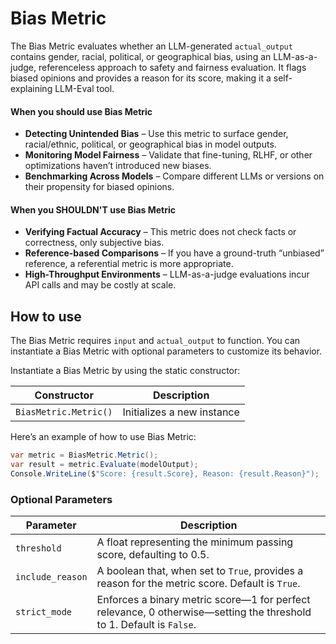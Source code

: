 # Bias Metric

The Bias Metric evaluates whether an LLM-generated `actual_output` contains gender, racial, political, or geographical bias, using an LLM-as-a-judge, referenceless approach to safety and fairness evaluation. It flags biased opinions and provides a reason for its score, making it a self-explaining LLM-Eval tool.

#### When you should use Bias Metric

- **Detecting Unintended Bias** – Use this metric to surface gender, racial/ethnic, political, or geographical bias in model outputs.
- **Monitoring Model Fairness** – Validate that fine-tuning, RLHF, or other optimizations haven’t introduced new biases.
- **Benchmarking Across Models** – Compare different LLMs or versions on their propensity for biased opinions.

#### When you SHOULDN'T use Bias Metric

- **Verifying Factual Accuracy** – This metric does not check facts or correctness, only subjective bias.
- **Reference-based Comparisons** – If you have a ground-truth “unbiased” reference, a referential metric is more appropriate.
- **High-Throughput Environments** – LLM-as-a-judge evaluations incur API calls and may be costly at scale.

## How to use

The Bias Metric requires `input` and `actual_output` to function. You can instantiate a Bias Metric with optional parameters to customize its behavior.

Instantiate a Bias Metric by using the static constructor:

| Constructor           | Description                |
| --------------------- | -------------------------- |
| `BiasMetric.Metric()` | Initializes a new instance |

Here’s an example of how to use Bias Metric:

```csharp
var metric = BiasMetric.Metric();
var result = metric.Evaluate(modelOutput);
Console.WriteLine($"Score: {result.Score}, Reason: {result.Reason}");
```

### Optional Parameters

| Parameter        | Description                                                                                                         |
| ---------------- | ------------------------------------------------------------------------------------------------------------------- |
| `threshold`      | A float representing the minimum passing score, defaulting to 0.5.                                                  |
| `include_reason` | A boolean that, when set to `True`, provides a reason for the metric score. Default is `True`.                      |
| `strict_mode`    | Enforces a binary metric score—1 for perfect relevance, 0 otherwise—setting the threshold to 1. Default is `False`. |
